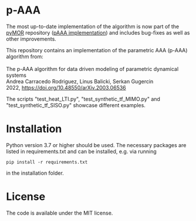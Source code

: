 # p-AAA

The most up-to-date implementation of the algorithm is now part of the [pyMOR](https://github.com/pymor/pymor) repository ([pAAA implementation](https://github.com/pymor/pymor/blob/main/src/pymor/reductors/aaa.py)) and includes bug-fixes as well as other improvements.

This repository contains an implementation of the parametric AAA (p-AAA) algorithm from:
<br /> <br />
The p-AAA algorithm for data driven modeling of parametric dynamical systems <br />
Andrea Carracedo Rodriguez, Linus Balicki, Serkan Gugercin <br />
2022, https://doi.org/10.48550/arXiv.2003.06536 <br />

The scripts "test_heat_LTI.py", "test_synthetic_tf_MIMO.py" and "test_synthetic_tf_SISO.py" showcase different examples.

# Installation

Python version 3.7 or higher should be used. The necessary packages are listed in requirements.txt and can be installed, e.g. via running

`pip install -r requirements.txt`

in the installation folder.

# License

The code is available under the MIT license.
